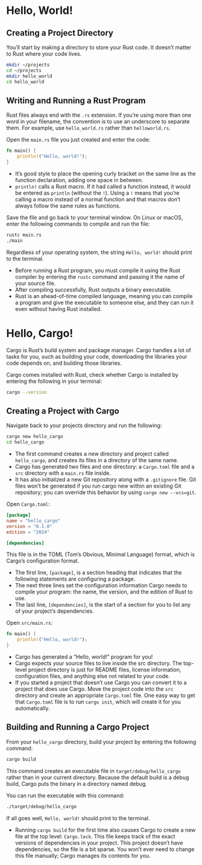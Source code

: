 # Hello, World!

## Creating a Project Directory

You’ll start by making a directory to store your Rust code. 
It doesn’t matter to Rust where your code lives.

```sh
mkdir ~/projects
cd ~/projects
mkdir hello_world
cd hello_world
```

## Writing and Running a Rust Program

Rust files always end with the `.rs` extension. 
If you’re using more than one word in your filename, the convention is to use an underscore to separate them. 
For example, use `hello_world.rs` rather than `helloworld.rs`.

Open the `main.rs` file you just created and enter the code:

```rs
fn main() {
    println!("Hello, world!");
}
```

* It’s good style to place the opening curly bracket on the same line as the function declaration, adding one space in between.
* `println!` calls a Rust macro. If it had called a function instead, it would be entered as `println` (without the `!`). Using a `!` means that you’re calling a macro instead of a normal function and that macros don’t always follow the same rules as functions.

Save the file and go back to your terminal window. 
On Linux or macOS, enter the following commands to compile and run the file:

```sh
rustc main.rs
./main
```

Regardless of your operating system, the string `Hello, world!` should print to the terminal. 

* Before running a Rust program, you must compile it using the Rust compiler by entering the `rustc` command and passing it the name of your source file.
* After compiling successfully, Rust outputs a binary executable.
* Rust is an ahead-of-time compiled language, meaning you can compile a program and give the executable to someone else, and they can run it even without having Rust installed.

# Hello, Cargo!

Cargo is Rust’s build system and package manager. 
Cargo handles a lot of tasks for you, such as building your code, downloading the libraries your code depends on, and building those libraries. 

Cargo comes installed with Rust, check whether Cargo is installed by entering the following in your terminal:

```sh
cargo --version
```

## Creating a Project with Cargo

Navigate back to your projects directory and run the following:

```sh
cargo new hello_cargo
cd hello_cargo
```

* The first command creates a new directory and project called `hello_cargo`, and creates its files in a directory of the same name.
* Cargo has generated two files and one directory: a `Cargo.toml` file and a `src` directory with a `main.rs` file inside.
* It has also initialized a new Git repository along with a `.gitignore` file. Git files won’t be generated if you run cargo new within an existing Git repository; you can override this behavior by using `cargo new --vcs=git`.

Open `Cargo.toml`:

```toml
[package]
name = "hello_cargo"
version = "0.1.0"
edition = "2024"

[dependencies]
```

This file is in the TOML (Tom’s Obvious, Minimal Language) format, which is Cargo’s configuration format.

* The first line, `[package]`, is a section heading that indicates that the following statements are configuring a package. 
* The next three lines set the configuration information Cargo needs to compile your program: the name, the version, and the edition of Rust to use.
* The last line, `[dependencies]`, is the start of a section for you to list any of your project’s dependencies.

Open `src/main.rs`:

```rs
fn main() {
    println!("Hello, world!");
}
```

* Cargo has generated a “Hello, world!” program for you!
* Cargo expects your source files to live inside the src directory. The top-level project directory is just for README files, license information, configuration files, and anything else not related to your code.
* If you started a project that doesn’t use Cargo you can convert it to a project that does use Cargo. Move the project code into the `src` directory and create an appropriate `Cargo.toml` file. One easy way to get that `Cargo.toml` file is to run `cargo init`, which will create it for you automatically.

## Building and Running a Cargo Project

From your `hello_cargo` directory, build your project by entering the following command:

```sh
cargo build
```

This command creates an executable file in `target/debug/hello_cargo` rather than in your current directory. Because the default build is a debug build, Cargo puts the binary in a directory named debug.

You can run the executable with this command:

```sh
./target/debug/hello_cargo
```

If all goes well, `Hello, world!` should print to the terminal.

* Running `cargo build` for the first time also causes Cargo to create a new file at the top level: `Cargo.lock`. This file keeps track of the exact versions of dependencies in your project. This project doesn’t have dependencies, so the file is a bit sparse. You won’t ever need to change this file manually; Cargo manages its contents for you.